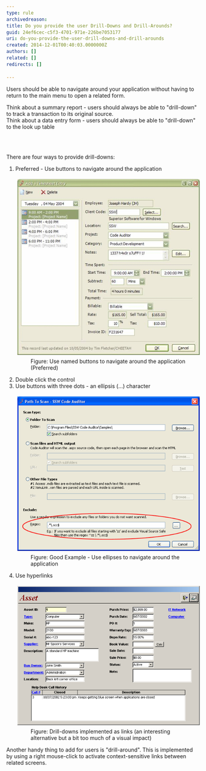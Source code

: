 ```yaml
---
type: rule
archivedreason: 
title: Do you provide the user Drill-Downs and Drill-Arounds?
guid: 24ef6cec-c5f3-4701-971e-226be7053177
uri: do-you-provide-the-user-drill-downs-and-drill-arounds
created: 2014-12-01T00:40:03.0000000Z
authors: []
related: []
redirects: []

---
```



<p>Users should be able to navigate around your application without having to return to the main menu to open a related form.</p><p>Think about a summary report - users should always be able to "drill-down" to track a transaction to its original source.<br>
                   Think about a data entry form - users should always be able to "drill-down" to the look up table</p>
<br><excerpt class='endintro'></excerpt><br>
<p>There are four ways to provide drill-downs:</p><ol><li>Preferred - Use buttons to navigate around the application 
      <dl class="image"><dt>
            <img alt="SSW Timesheets - Add Timesheet Entry" src="../../assets/DrillDownDrillAround.gif" style="margin:5px;" />
         </dt><dd>Figure: Use named buttons to navigate around the application (Preferred)</dd></dl></li><li>Double click the control</li><li>Use buttons with three dots - an ellipsis (...) character 
      <dl class="goodImage"><dt>
            <img alt="SSW Code Auditor - Path to Scan" src="../../assets/CodeAuditorEllipses.gif" style="margin:5px;" />
         </dt><dd>Figure: Good Example - Use ellipses to navigate around the application</dd></dl></li><li>Use hyperlinks 
      <dl class="image"><dt>
            <img alt="Asset Form" src="../../assets/AssetForm.png" style="margin:5px;" />
         </dt><dd>Figure: Drill-downs implemented as links (an interesting alternative but a bit too much of a visual impact)</dd></dl></li></ol><p>Another handy thing to add for users is "drill-around". This is implemented by using a right mouse-click to activate context-sensitive links between related screens.</p>



